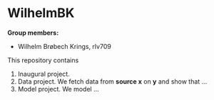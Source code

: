 # WilhelmBK

**Group members:**
- Wilhelm Brøbech Krings, rlv709

This repository contains  
1. Inaugural project. 
2. Data project. We fetch data from **source x** on **y** and show that ...
3. Model project. We model ...
